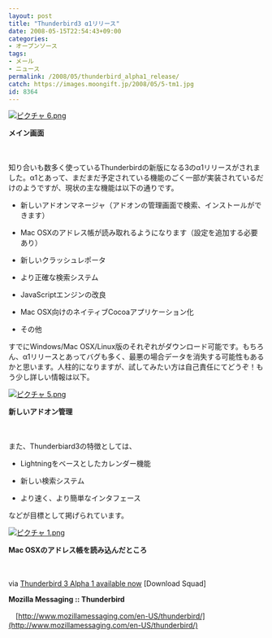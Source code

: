 ```yaml
---
layout: post
title: "Thunderbird3 α1リリース"
date: 2008-05-15T22:54:43+09:00
categories:
- オープンソース
tags: 
- メール
- ニュース
permalink: /2008/05/thunderbird_alpha1_release/
catch: https://images.moongift.jp/2008/05/5-tm1.jpg
id: 8364
---
```

[![ピクチャ 6.png](https://images.moongift.jp/2008/05/6-tm3.jpg)](https://images.moongift.jp/2008/05/63.jpg)  
  
**メイン画面**

  

　

  

知り合いも数多く使っているThunderbirdの新版になる3のα1リリースがされました。α1とあって、まだまだ予定されている機能のごく一部が実装されているだけのようですが、現状の主な機能は以下の通りです。

  

  
- 新しいアドオンマネージャ（アドオンの管理画面で検索、インストールができます）
  
  
- Mac OSXのアドレス帳が読み取れるようになります（設定を追加する必要あり）
  
  
- 新しいクラッシュレポータ
  
  
- より正確な検索システム
  
  
- JavaScriptエンジンの改良
  
  
- Mac OSX向けのネイティブCocoaアプリケーション化
  
  
- その他
  
  

すでにWindows/Mac OSX/Linux版のそれぞれがダウンロード可能です。もちろん、α1リリースとあってバグも多く、最悪の場合データを消失する可能性もあるかと思います。人柱的になりますが、試してみたい方は自己責任にてどうぞ！もう少し詳しい情報は以下。

  
  
<!--more-->  

[![ピクチャ 5.png](https://images.moongift.jp/2008/05/5-tm1.jpg)](https://images.moongift.jp/2008/05/51.jpg)  
  
**新しいアドオン管理**

  

　

  

また、Thunderbiard3の特徴としては、

  

  
- Lightningをベースとしたカレンダー機能
  
  
- 新しい検索システム
  
  
- より速く、より簡単なインタフェース
  
  

などが目標として掲げられています。

  

[![ピクチャ 1.png](https://images.moongift.jp/2008/05/1-tm5.jpg)](https://images.moongift.jp/2008/05/116.jpg)  
  
**Mac OSXのアドレス帳を読み込んだところ**

  

　

  

via [Thunderbird 3 Alpha 1 available now](http://www.downloadsquad.com/2008/05/14/thunderbird-3-alpha-1-available-now/) [Download Squad]

  

**Mozilla Messaging :: Thunderbird**  
  
　[http://www.mozillamessaging.com/en-US/thunderbird/](http://www.mozillamessaging.com/en-US/thunderbird/)

  
